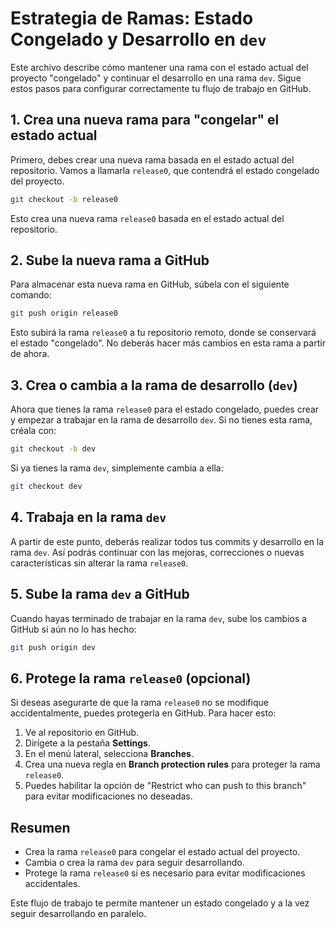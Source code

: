 
# Estrategia de Ramas: Estado Congelado y Desarrollo en `dev`

Este archivo describe cómo mantener una rama con el estado actual del proyecto "congelado" y continuar el desarrollo en una rama `dev`. Sigue estos pasos para configurar correctamente tu flujo de trabajo en GitHub.

## 1. Crea una nueva rama para "congelar" el estado actual

Primero, debes crear una nueva rama basada en el estado actual del repositorio. Vamos a llamarla `release0`, que contendrá el estado congelado del proyecto.

```bash
git checkout -b release0
```

Esto crea una nueva rama `release0` basada en el estado actual del repositorio.

## 2. Sube la nueva rama a GitHub

Para almacenar esta nueva rama en GitHub, súbela con el siguiente comando:

```bash
git push origin release0
```

Esto subirá la rama `release0` a tu repositorio remoto, donde se conservará el estado "congelado". No deberás hacer más cambios en esta rama a partir de ahora.

## 3. Crea o cambia a la rama de desarrollo (`dev`)

Ahora que tienes la rama `release0` para el estado congelado, puedes crear y empezar a trabajar en la rama de desarrollo `dev`. Si no tienes esta rama, créala con:

```bash
git checkout -b dev
```

Si ya tienes la rama `dev`, simplemente cambia a ella:

```bash
git checkout dev
```

## 4. Trabaja en la rama `dev`

A partir de este punto, deberás realizar todos tus commits y desarrollo en la rama `dev`. Así podrás continuar con las mejoras, correcciones o nuevas características sin alterar la rama `release0`. 

## 5. Sube la rama `dev` a GitHub

Cuando hayas terminado de trabajar en la rama `dev`, sube los cambios a GitHub si aún no lo has hecho:

```bash
git push origin dev
```

## 6. Protege la rama `release0` (opcional)

Si deseas asegurarte de que la rama `release0` no se modifique accidentalmente, puedes protegerla en GitHub. Para hacer esto:

1. Ve al repositorio en GitHub.
2. Dirígete a la pestaña **Settings**.
3. En el menú lateral, selecciona **Branches**.
4. Crea una nueva regla en **Branch protection rules** para proteger la rama `release0`.
5. Puedes habilitar la opción de "Restrict who can push to this branch" para evitar modificaciones no deseadas.

## Resumen

- Crea la rama `release0` para congelar el estado actual del proyecto.
- Cambia o crea la rama `dev` para seguir desarrollando.
- Protege la rama `release0` si es necesario para evitar modificaciones accidentales.

Este flujo de trabajo te permite mantener un estado congelado y a la vez seguir desarrollando en paralelo.
